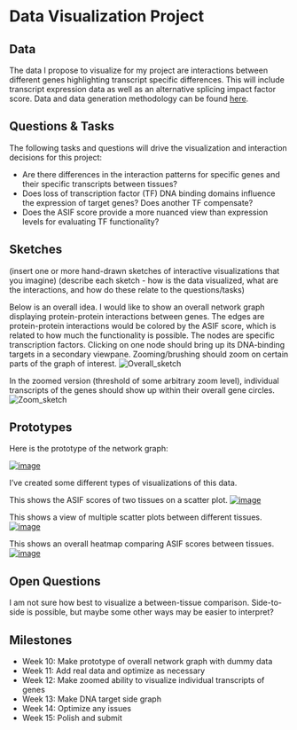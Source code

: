 # Data Visualization Project

## Data

The data I propose to visualize for my project are interactions between different genes highlighting transcript specific differences. This will include transcript expression data as well as an alternative splicing impact factor score. Data and data generation methodology can be found [here](https://github.com/ssmadha/DNA_binding_IF).


## Questions & Tasks

The following tasks and questions will drive the visualization and interaction decisions for this project:

 * Are there differences in the interaction patterns for specific genes and their specific transcripts between tissues?
 * Does loss of transcription factor (TF) DNA binding domains influence the expression of target genes? Does another TF compensate?
 * Does the ASIF score provide a more nuanced view than expression levels for evaluating TF functionality?

## Sketches

(insert one or more hand-drawn sketches of interactive visualizations that you imagine)
(describe each sketch - how is the data visualized, what are the interactions, and how do these relate to the questions/tasks)

Below is an overall idea. I would like to show an overall network graph displaying protein-protein interactions between genes. The edges are protein-protein interactions would be colored by the ASIF score, which is related to how much the functionality is possible. The nodes are specific transcription factors. Clicking on one node should bring up its DNA-binding targets in a secondary viewpane. Zooming/brushing should zoom on certain parts of the graph of interest.
![Overall_sketch](https://github.com/ssmadha/dataviz-project-proposal/assets/20583362/3c11f670-383e-4c06-a014-a2cfb1509be9)

In the zoomed version (threshold of some arbitrary zoom level), individual transcripts of the genes should show up within their overall gene circles.
![Zoom_sketch](https://github.com/ssmadha/dataviz-project-proposal/assets/20583362/5fc89d3e-311a-442c-ad18-b0b679fc1ca0)

## Prototypes

Here is the prototype of the network graph:

[![image](https://github.com/ssmadha/dataviz-project-proposal/assets/20583362/6d473164-be0b-4e0f-9e6f-d6cad88e244b)](https://vizhub.com/ssmadha/299559e90c49485da584a195ea3e440a)

I’ve created some different types of visualizations of this data. 

This shows the ASIF scores of two tissues on a scatter plot.
[![image](https://github.com/ssmadha/dataviz-project-proposal/assets/20583362/bdb676c6-77f1-4b30-b4cd-fad6102f96ec)](https://vizhub.com/ssmadha/e26f61e5c21f48938f52e71e46d074f7)

This shows a view of multiple scatter plots between different tissues.
[![image](https://github.com/ssmadha/dataviz-project-proposal/assets/20583362/2c5e4a33-32c3-438d-8011-4a4b6ff86c6e)](https://vizhub.com/ssmadha/a192b6d1dacb46ebbaa60da6a2dedf55)

This shows an overall heatmap comparing ASIF scores between tissues.
[![image](https://github.com/ssmadha/dataviz-project-proposal/assets/20583362/b05fb3a0-89a2-4596-b981-e5d9be0f670a)](https://vizhub.com/ssmadha/defb6702cd044d0582851b2ad82f85bb)


## Open Questions

I am not sure how best to visualize a between-tissue comparison. Side-to-side is possible, but maybe some other ways may be easier to interpret?

## Milestones

* Week 10: Make prototype of overall network graph with dummy data
* Week 11: Add real data and optimize as necessary
* Week 12: Make zoomed ability to visualize individual transcripts of genes 
* Week 13: Make DNA target side graph
* Week 14: Optimize any issues
* Week 15: Polish and submit
